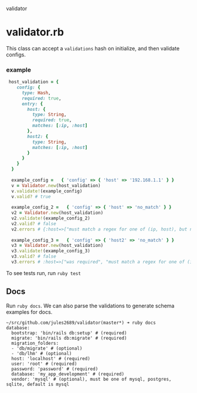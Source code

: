 validator

# validator.rb

This class can accept a `validations` hash on initialize, and then validate configs.

### example
```ruby
 host_validation = {
    config: {
      type: Hash,
      required: true,
      entry: {
        host: {
          type: String,
          required: true,
          matches: [:ip, :host]
        },
        host2: {
          type: String,
          matches: [:ip, :host]
        }
      }
    }
  }
  
  example_config =   { 'config' => { 'host' => '192.168.1.1' } }
  v = Validator.new(host_validation)
  v.validate!(example_config)
  v.valid? # true
  
  example_config_2 =   { 'config' => { 'host' => 'no_match' } }
  v2 = Validator.new(host_validation)
  v2.validate!(example_config_2)
  v2.valid? # false
  v2.errors # {:host=>["must match a regex for one of (ip, host), but no_match did not"]}
  
  example_config_3 =   { 'config' => { 'host2' => 'no_match' } }
  v3 = Validator.new(host_validation)
  v3.validate!(example_config_3)
  v3.valid? # false
  v3.errors # :host=>["was required", "must match a regex for one of (ip, host), but  did not"], :host2=>["must match a regex for one of (ip, host), but no_match did not"]}
  ```
  
  To see tests run, run `ruby test`
  
  ## Docs
  
  Run `ruby docs`. We can also parse the validations to generate schema examples for docs.

  ```shell
  ~/src/github.com/jules2689/validator(master*) ➜ ruby docs
  database:
    bootstrap: 'bin/rails db:setup' # (required)
    migrate: 'bin/rails db:migrate' # (required)
    migration_folders:
    - 'db/migrate' # (optional)
    - 'db/lhm' # (optional)
    host: 'localhost' # (required)
    user: 'root' # (required)
    password: 'password' # (required)
    database: 'my_app_development' # (required)
    vendor: 'mysql' # (optional), must be one of mysql, postgres, sqlite, default is mysql
  ```

